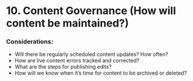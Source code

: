 # 10. Content Governance (How will content be maintained?)

### Considerations:
-	Will there be regularly scheduled content updates? How often?
-	How are live content errors tracked and corrected?
-	What are the steps for publishing edits?
- How will we know when it’s time for content to be archived or deleted?
